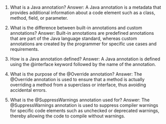1. What is a Java annotation?
Answer: A Java annotation is a metadata that provides additional information about a code element such as a class, method, field, or parameter.

2. What is the difference between built-in annotations and custom annotations?
Answer: Built-in annotations are predefined annotations that are part of the Java language standard, whereas custom annotations are created by the programmer for specific use cases and requirements.

3. How is a Java annotation defined?
Answer: A Java annotation is defined using the @interface keyword followed by the name of the annotation.

4. What is the purpose of the @Override annotation?
Answer: The @Override annotation is used to ensure that a method is actually overriding a method from a superclass or interface, thus avoiding accidental errors.

5. What is the @SuppressWarnings annotation used for?
Answer: The @SuppressWarnings annotation is used to suppress compiler warnings for specific code elements such as unchecked or deprecated warnings, thereby allowing the code to compile without warnings.